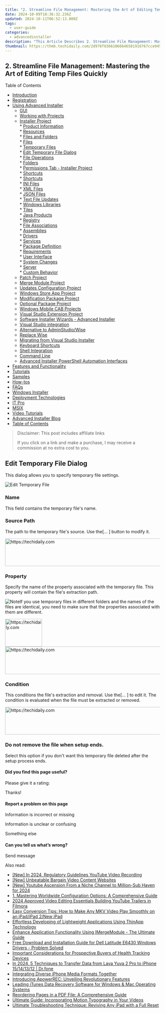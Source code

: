 ```yaml
---
title: "2. Streamline File Management: Mastering the Art of Editing Temp Files Quickly"
date: 2024-10-09T18:36:32.236Z
updated: 2024-10-11T06:52:13.000Z
tags:
  - user-guide
categories:
  - advancedinstaller
description: "This Article Describes 2. Streamline File Management: Mastering the Art of Editing Temp Files Quickly"
thumbnail: https://thmb.techidaily.com/2d978f83661066646581916767cce9455414cb9d5d96eedafaf817e164937e77.jpg
---
```


## 2. Streamline File Management: Mastering the Art of Editing Temp Files Quickly

Table of Contents

* [Introduction](https://tools.techidaily.com/advancedinstaller/products/)
* [Registration](https://tools.techidaily.com/advancedinstaller/products/)
* [Using Advanced Installer](https://tools.techidaily.com/advancedinstaller/products/)  
   * [GUI](https://tools.techidaily.com/advancedinstaller/products/)  
   * [Working with Projects](https://tools.techidaily.com/advancedinstaller/products/)  
   * [Installer Project](https://tools.techidaily.com/advancedinstaller/products/)  
         * [Product Information](https://tools.techidaily.com/advancedinstaller/products/)  
         * [Resources](https://tools.techidaily.com/advancedinstaller/products/)  
                  * [Files and Folders](https://tools.techidaily.com/advancedinstaller/products/)  
                              * [Files](https://tools.techidaily.com/advancedinstaller/products/)  
                              * [Temporary Files](https://tools.techidaily.com/advancedinstaller/products/)  
                                             * [Edit Temporary File Dialog](https://tools.techidaily.com/advancedinstaller/products/)  
                              * [File Operations](https://tools.techidaily.com/advancedinstaller/products/)  
                              * [Folders](https://tools.techidaily.com/advancedinstaller/products/)  
                              * [Permissions Tab - Installer Project](https://tools.techidaily.com/advancedinstaller/products/)  
                              * [Shortcuts](https://tools.techidaily.com/advancedinstaller/products/)  
                              * [Shortcuts](https://tools.techidaily.com/advancedinstaller/products/)  
                              * [INI Files](https://tools.techidaily.com/advancedinstaller/products/)  
                              * [XML Files](https://tools.techidaily.com/advancedinstaller/products/)  
                              * [JSON Files](https://tools.techidaily.com/advancedinstaller/products/)  
                              * [Text File Updates](https://tools.techidaily.com/advancedinstaller/products/)  
                              * [Windows Libraries](https://tools.techidaily.com/advancedinstaller/products/)  
                  * [Tiles](https://tools.techidaily.com/advancedinstaller/products/)  
                  * [Java Products](https://tools.techidaily.com/advancedinstaller/products/)  
                  * [Registry](https://tools.techidaily.com/advancedinstaller/products/)  
                  * [File Associations](https://tools.techidaily.com/advancedinstaller/products/)  
                  * [Assemblies](https://tools.techidaily.com/advancedinstaller/products/)  
                  * [Drivers](https://tools.techidaily.com/advancedinstaller/products/)  
                  * [Services](https://tools.techidaily.com/advancedinstaller/products/)  
         * [Package Definition](https://tools.techidaily.com/advancedinstaller/products/)  
         * [Requirements](https://tools.techidaily.com/advancedinstaller/products/)  
         * [User Interface](https://tools.techidaily.com/advancedinstaller/products/)  
         * [System Changes](https://tools.techidaily.com/advancedinstaller/products/)  
         * [Server](https://tools.techidaily.com/advancedinstaller/products/)  
         * [Custom Behavior](https://tools.techidaily.com/advancedinstaller/products/)  
   * [Patch Project](https://tools.techidaily.com/advancedinstaller/products/)  
   * [Merge Module Project](https://tools.techidaily.com/advancedinstaller/products/)  
   * [Updates Configuration Project](https://tools.techidaily.com/advancedinstaller/products/)  
   * [Windows Store App Project](https://tools.techidaily.com/advancedinstaller/products/)  
   * [Modification Package Project](https://tools.techidaily.com/advancedinstaller/products/)  
   * [Optional Package Project](https://tools.techidaily.com/advancedinstaller/products/)  
   * [Windows Mobile CAB Projects](https://tools.techidaily.com/advancedinstaller/products/)  
   * [Visual Studio Extension Project](https://tools.techidaily.com/advancedinstaller/products/)  
   * [Software Installer Wizards - Advanced Installer](https://tools.techidaily.com/advancedinstaller/products/)  
   * [Visual Studio integration](https://tools.techidaily.com/advancedinstaller/products/)  
   * [Alternative to AdminStudio/Wise](https://tools.techidaily.com/advancedinstaller/products/)  
   * [Replace Wise](https://tools.techidaily.com/advancedinstaller/products/)  
   * [Migrating from Visual Studio Installer](https://tools.techidaily.com/advancedinstaller/products/)  
   * [Keyboard Shortcuts](https://tools.techidaily.com/advancedinstaller/products/)  
   * [Shell Integration](https://tools.techidaily.com/advancedinstaller/products/)  
   * [Command Line](https://tools.techidaily.com/advancedinstaller/products/)  
   * [Advanced Installer PowerShell Automation Interfaces](https://tools.techidaily.com/advancedinstaller/products/)
* [Features and Functionality](https://tools.techidaily.com/advancedinstaller/products/)
* [Tutorials](https://tools.techidaily.com/advancedinstaller/products/)
* [Samples](https://tools.techidaily.com/advancedinstaller/products/)
* [How-tos](https://tools.techidaily.com/advancedinstaller/products/)
* [FAQs](https://tools.techidaily.com/advancedinstaller/products/)
* [Windows Installer](https://tools.techidaily.com/advancedinstaller/products/)
* [Deployment Technologies](https://tools.techidaily.com/advancedinstaller/products/)
* [IT Pro](https://tools.techidaily.com/advancedinstaller/products/)
* [MSIX](https://tools.techidaily.com/advancedinstaller/products/)
* [Video Tutorials](https://tools.techidaily.com/advancedinstaller/products/)
* [Advanced Installer Blog](https://tools.techidaily.com/advancedinstaller/products/)
* [Table of Contents](https://tools.techidaily.com/advancedinstaller/products/)

>  Disclaimer: This post includes affiliate links
>
>  If you click on a link and make a purchase, I may receive a commission at no extra cost to you.
>

## Edit Temporary File Dialog

This dialog allows you to specify temporary file settings. 

![Edit Temporary File](https://cdn.advancedinstaller.com/img/dialog/edit-temp-file-props.png "Edit Temporary File")  

### Name

This field contains the temporary file's name.

### Source Path

The path to the temporary file's source. Use the\[... \] button to modify it.

<!-- affiliate ads begin -->
<a href="https://appsumo.8odi.net/c/5597632/2129741/7443" target="_top" id="2129741">
  <img src="//a.impactradius-go.com/display-ad/7443-2129741" border="0" alt="https://techidaily.com" width="728" height="90"/>
</a>
<img height="0" width="0" src="https://appsumo.8odi.net/i/5597632/2129741/7443" style="position:absolute;visibility:hidden;" border="0" />
<!-- affiliate ads end -->

### Property

Specify the name of the property associated with the temporary file. This property will contain the file's extraction path.

![Note](https://cdn.advancedinstaller.com/svg/common/IconMessageNote.svg)If you use temporary files in different folders and the names of the files are identical, you need to make sure that the properties associated with them are different.

<!-- affiliate ads begin -->
<a href="https://aligracehair.sjv.io/c/5597632/2135362/19272" target="_top" id="2135362">
  <img src="//a.impactradius-go.com/display-ad/19272-2135362" border="0" alt="https://techidaily.com" width="120" height="90"/>
</a>
<img height="0" width="0" src="https://aligracehair.sjv.io/i/5597632/2135362/19272" style="position:absolute;visibility:hidden;" border="0" />
<!-- affiliate ads end -->

<!-- affiliate ads begin -->
<a href="https://appsumo.8odi.net/c/5597632/2100534/7443" target="_top" id="2100534">
  <img src="//a.impactradius-go.com/display-ad/7443-2100534" border="0" alt="https://techidaily.com" width="728" height="90"/>
</a>
<img height="0" width="0" src="https://appsumo.8odi.net/i/5597632/2100534/7443" style="position:absolute;visibility:hidden;" border="0" />
<!-- affiliate ads end -->

### Condition

This conditions the file's extraction and removal. Use the\[... \] to edit it. The condition is evaluated when the file must be extracted or removed.

<!-- affiliate ads begin -->
<a href="https://arkmc.pxf.io/c/5597632/352557/5172" target="_top" id="352557">
  <img src="//a.impactradius-go.com/display-ad/5172-352557" border="0" alt="https://techidaily.com" width="720" height="90"/>
</a>
<img height="0" width="0" src="https://arkmc.pxf.io/i/5597632/352557/5172" style="position:absolute;visibility:hidden;" border="0" />
<!-- affiliate ads end -->

### Do not remove the file when setup ends.

Select this option if you don't want this temporary file deleted after the setup process ends. 

#### Did you find this page useful?

Please give it a rating:

 Thanks!

#### Report a problem on this page

Information is incorrect or missing

Information is unclear or confusing

Something else

#### Can you tell us what’s wrong?

Send message

<ins class="adsbygoogle"
     style="display:block"
     data-ad-format="autorelaxed"
     data-ad-client="ca-pub-7571918770474297"
     data-ad-slot="1223367746"></ins>

<ins class="adsbygoogle"
     style="display:block"
     data-ad-client="ca-pub-7571918770474297"
     data-ad-slot="8358498916"
     data-ad-format="auto"
     data-full-width-responsive="true"></ins>

<span class="atpl-alsoreadstyle">Also read:</span>
<div><ul>
<li><a href="https://youtube-tips.techidaily.com/n-2024-regulatory-guidelines-youtube-video-recording/"><u>[New] In 2024, Regulatory Guidelines YouTube Video Recording</u></a></li>
<li><a href="https://facebook-record-videos.techidaily.com/new-unbeatable-bargain-video-content-websites/"><u>[New] Unbeatable Bargain Video Content Websites</u></a></li>
<li><a href="https://youtube-tips.techidaily.com/outube-ascension-from-a-niche-channel-to-million-sub-haven-for-2024/"><u>[New] Youtube Ascension From a Niche Channel to Million-Sub Haven for 2024</u></a></li>
<li><a href="https://fox-making.techidaily.com/1-mastering-worldwide-configuration-options-a-comprehensive-guide/"><u>1. Mastering Worldwide Configuration Options: A Comprehensive Guide</u></a></li>
<li><a href="https://facebook-video-footage.techidaily.com/2024-approved-video-editing-essentials-building-youtube-trailers-in-filmora/"><u>2024 Approved Video Editing Essentials Building YouTube Trailers in Filmora</u></a></li>
<li><a href="https://fox-making.techidaily.com/easy-conversion-tips-how-to-make-any-mkv-video-play-smoothly-on-an-ipadipad-2new-ipad/"><u>Easy Conversion Tips: How to Make Any MKV Video Play Smoothly on an iPad/iPad 2/New iPad</u></a></li>
<li><a href="https://fox-making.techidaily.com/effortless-developing-of-lightweight-applications-using-thinapp-technology/"><u>Effortless Developing of Lightweight Applications Using ThinApp Technology</u></a></li>
<li><a href="https://fox-making.techidaily.com/enhance-application-functionality-using-imergemodule-the-ultimate-guide/"><u>Enhance Application Functionality Using IMergeModule - The Ultimate Guide</u></a></li>
<li><a href="https://win-dash.techidaily.com/1722977944762-free-download-and-installation-guide-for-dell-latitude-e6430-windows-drivers-problem-solved/"><u>Free Download and Installation Guide for Dell Latitude E6430 Windows Drivers - Problem Solved</u></a></li>
<li><a href="https://buynow-tips.techidaily.com/important-considerations-for-prospective-buyers-of-health-tracking-devices/"><u>Important Considerations for Prospective Buyers of Health Tracking Devices</u></a></li>
<li><a href="https://android-transfer.techidaily.com/in-2024-5-techniques-to-transfer-data-from-lava-yuva-2-pro-to-iphone-15141312-drfone-by-drfone-transfer-from-android-transfer-from-android/"><u>In 2024, 5 Techniques to Transfer Data from Lava Yuva 2 Pro to iPhone 15/14/13/12 | Dr.fone</u></a></li>
<li><a href="https://extra-tips.techidaily.com/integrating-diverse-iphone-media-formats-together/"><u>Integrating Diverse iPhone Media Formats Together</u></a></li>
<li><a href="https://fox-making.techidaily.com/introducing-apowerrec-unveiling-revolutionary-features/"><u>Introducing ApowerREC: Unveiling Revolutionary Features</u></a></li>
<li><a href="https://fox-making.techidaily.com/leading-itunes-data-recovery-software-for-windows-and-mac-operating-systems/"><u>Leading iTunes Data Recovery Software for Windows & Mac Operating Systems</u></a></li>
<li><a href="https://fox-making.techidaily.com/reordering-pages-in-a-pdf-file-a-comprehensive-guide/"><u>Reordering Pages in a PDF File: A Comprehensive Guide</u></a></li>
<li><a href="https://fox-making.techidaily.com/ultimate-guide-incorporating-motion-typography-in-your-videos/"><u>Ultimate Guide: Incorporating Motion Typography in Your Videos</u></a></li>
<li><a href="https://tech-recovery.techidaily.com/ultimate-troubleshooting-technique-reviving-any-ipad-with-a-full-reset/"><u>Ultimate Troubleshooting Technique: Reviving Any iPad with a Full Reset</u></a></li>
</ul></div>

